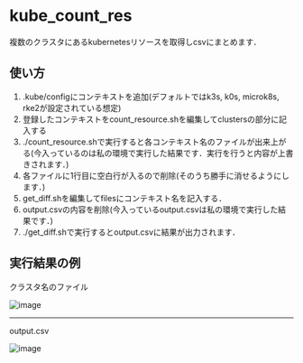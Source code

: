 # kube_count_res

複数のクラスタにあるkubernetesリソースを取得しcsvにまとめます．

## 使い方

1. .kube/configにコンテキストを追加(デフォルトではk3s, k0s, microk8s, rke2が設定されている想定)
2. 登録したコンテキストをcount_resource.shを編集してclustersの部分に記入する
3. ./count_resource.shで実行すると各コンテキスト名のファイルが出来上がる(今入っているのは私の環境で実行した結果です．実行を行うと内容が上書きされます．)
4. 各ファイルに1行目に空白行が入るので削除(そのうち勝手に消せるようにします．)
6. get_diff.shを編集してfilesにコンテキスト名を記入する．
7. output.csvの内容を削除(今入っているoutput.csvは私の環境で実行した結果です．)
8. ./get_diff.shで実行するとoutput.csvに結果が出力されます．

 ## 実行結果の例
 
 クラスタ名のファイル
 
 ![image](https://github.com/user-attachments/assets/e22a0c06-0636-4bbd-859a-a7ccbc1ed2a7)

---

 output.csv
 
 ![image](https://github.com/user-attachments/assets/40d3bf50-f785-4ae6-a3d1-5be88aaf448e)

